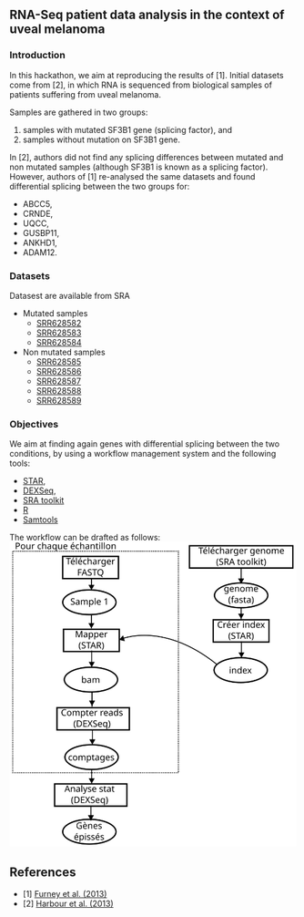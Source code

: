 ## RNA-Seq patient data analysis in the context of uveal melanoma

### Introduction
In this hackathon, we aim at reproducing the results of [1].
Initial datasets come from [2], in which RNA is sequenced from biological samples of patients suffering from uveal melanoma. 

Samples are gathered in two groups:
1. samples with mutated SF3B1 gene (splicing factor), and 
2. samples without mutation on SF3B1 gene. 

In [2], authors did not find any splicing differences between mutated and non mutated samples (although SF3B1 is known as a splicing factor).
However, authors of [1] re-analysed the same datasets and found differential splicing between the two groups for: 
* ABCC5, 
* CRNDE,
* UQCC,
* GUSBP11,
* ANKHD1,
* ADAM12.

### Datasets 

Datasest are available from SRA
* Mutated samples 
  * [SRR628582](https://www.ncbi.nlm.nih.gov/sra/?term=SRR628582)
  * [SRR628583](https://www.ncbi.nlm.nih.gov/sra/?term=SRR628583)
  * [SRR628584](https://www.ncbi.nlm.nih.gov/sra/?term=SRR628584)
* Non mutated samples 
  * [SRR628585](https://www.ncbi.nlm.nih.gov/sra/?term=SRR628585)
  * [SRR628586](https://www.ncbi.nlm.nih.gov/sra/?term=SRR628586)
  * [SRR628587](https://www.ncbi.nlm.nih.gov/sra/?term=SRR628587)
  * [SRR628588](https://www.ncbi.nlm.nih.gov/sra/?term=SRR628588)
  * [SRR628589](https://www.ncbi.nlm.nih.gov/sra/?term=SRR628589)

### Objectives

We aim at finding again genes with differential splicing between the two conditions, by using a workflow management system and the following tools:
* [STAR](https://github.com/alexdobin/STAR),
* [DEXSeq](http://bioconductor.org/packages/release/bioc/html/DEXSeq.html),
* [SRA toolkit](https://trace.ncbi.nlm.nih.gov/Traces/sra/sra.cgi?view=software)
* [R](https://cran.r-project.org/)
* [Samtools](http://www.htslib.org/download/)

The workflow can be drafted as follows:
![RNA Workflow](hackathon_1_workflow.svg)

## References
* [1] [Furney et al. (2013)](https://www.ncbi.nlm.nih.gov/pubmed/23861464)
* [2] [Harbour et al. (2013)](https://www.ncbi.nlm.nih.gov/pubmed/23313955)
